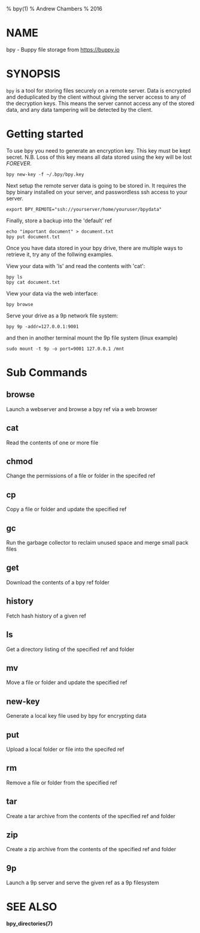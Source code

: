 % bpy(1)
% Andrew Chambers
% 2016

# NAME

bpy - Buppy file storage from https://buppy.io

# SYNOPSIS

``bpy`` is a tool for storing files securely on a remote server.
Data is encrypted and deduplicated by the client without giving the server access
to any of the decryption keys. This means the server cannot access
any of the stored data, and any data tampering will be detected by the 
client.


# Getting started

To use bpy you need to generate an encryption key. This key must be
kept secret. N.B. Loss of this key means all data stored using
the key will be lost *FOREVER*.

```
bpy new-key -f ~/.bpy/bpy.key
```

Next setup the remote server data is going to be stored in. It requires
the bpy binary installed on your server, and passwordless ssh access to your
server.

```
export BPY_REMOTE="ssh://yourserver/home/youruser/bpydata"
```

Finally, store a backup into the 'default' ref

```
echo "important document" > document.txt
bpy put document.txt
```

Once you have data stored in your bpy drive, there are multiple ways to retrieve it, try any
of the follwing examples.

View your data with 'ls' and read the contents with 'cat':

```
bpy ls
bpy cat document.txt
```

View your data via the web interface:

```
bpy browse
```

Serve your drive as a 9p network file system:

```
bpy 9p -addr=127.0.0.1:9001
```
and then in another terminal mount the 9p file system (linux example)
```
sudo mount -t 9p -o port=9001 127.0.0.1 /mnt
```

# Sub Commands

## browse
Launch a webserver and browse a bpy ref via a web browser

## cat
Read the contents of one or more file

## chmod
Change the permissions of a file or folder in the specifed ref

## cp
Copy a file or folder and update the specified ref

## gc
Run the garbage collector to reclaim unused space and merge small pack files

## get
Download the contents of a bpy ref folder

## history
Fetch hash history of a given ref

## ls
Get a directory listing of the specified ref and folder

## mv
Move a file or folder and update the specified ref

## new-key
Generate a local key file used by bpy for encrypting data

## put
Upload a local folder or file into the specifed ref

## rm
Remove a file or folder from the specified ref

## tar
Create a tar archive from the contents of the specified ref and folder

## zip
Create a zip archive from the contents of the specified ref and folder

## 9p
Launch a 9p server and serve the given ref as a 9p filesystem


# SEE ALSO

**bpy_directories(7)**
